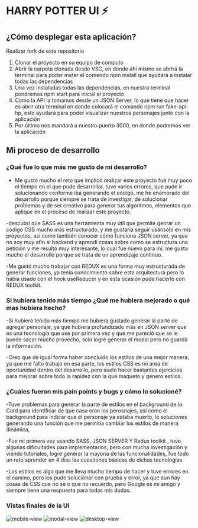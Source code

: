 # HARRY POTTER UI ⚡


## ¿Cómo desplegar esta aplicación?

Realizar fork de este repositorio
1. Clonar el proyecto en su equipo de computo
2. Abrir la carpeta clonada desde VSC, en donde ahí mismo se abrirá la terminal para poder meter el comendo npm install que ayudará a instalar todas las dependencias
3. Una vez instaladas todas las dependencias, en nuestra terminal pondremos npm start para inicial el proyecto
4. Como la API la tomamos desde un JSON Server, lo que tiene que hacer es abrir otra terminal en donde colocará el comando npm run fake-api-hp, esto ayudará para poder  visualizar nuestros personajes junto con la aplicación
5. Por último nos mandará a nuestro puerto 3000, en donde podremos ver la aplicación

## Mi proceso de desarrollo

### ¿Qué fue lo que más me gusto de mi desarrollo?

- Me gustó mucho el reto que implicó realizar este proyecto fué muy poco el tiempo en el que pude desarrollar, tuve varios errores, que pude ir solucionando conforme iba generando el código, me he enamorado del desarrollo porque siempre se trata de investigar, de solucionar problemas y de ser creativo para generar tus algorítmos, elementos que aplique en el proceso de realizar este proyecto.

-descubrí que SASS es una herramienta muy útil que permite genrar un código CSS mucho más estructurado, y me gustaría seguir usánsolo en mis proyectos, así como también conocer cómo funciona JSON server, ya que no soy muy afin al backend y aprendí cosas sobre como se estructura una petición y me resultó muy interesante, lo cual fue nuevo para mí, me gusta mucho el desarrollo porque se trata de un aprendizaje continuo.

-Me gustó mucho trabajar con REDUX es una forma muy estructurada de generar funciones, ya tenía conocimiento sobre esta arquitectura pero lo había usado con el hook useReducer y en esta ocasión pude hacerlo con REDUX toolkit.

### Si hubiera tenido más tiempo ¿Qué me hubiera mejorado o qué mas hubiera hecho? 

-Si hubiera tenido más tiempo me hubiera gustado generar la parte de agregar personaje, ya que hubiera profundizado más en JSON server que es una tecnología que use por primera vez y que me pareció que se le puede sacar mucho provecho, solo logré generar el modal pero no guarda la información.

-Creo que de igual forma haber concluido los estilos de una mejor manera, ya que me falto trabajo en esa parte, los estilos CSS es mi area de oportunidad dentro del desarrollo, pero suelo hacer bastantes ejercicios para mejorar sobre todo la rapidez con la que maqueto y genero estilos.

### ¿Cuáles fueron mis pain points y bugs y cómo lo solucioné?

-Tuve problemas para generar la parte de estilos en el background de la Card para identificar de que casa eran los perosnajes, así como el background para indicar que el personaje ya estaba muerto, lo soluciones generando una función que me permitía cambiar los estilos de manera dinámica,

-Fue mi primera vez usando SASS, JSON SERVER Y Redux toolkit , tuve algunas dificultades para implementarlos, pero con mucha investigación y viendo tutoriales, logre generar la mayoría de las funcionalidades, fue todo un reto aprender en 4 días las cuestiones básicas de dichas tecnologías

-Los estilos es algo que me lleva mucho tiempo de hacer y tuve errores en el camino, pero los pude solucionar con prueba y error, ya que aun hay cosas de CSS que no se o que no recuerdo, pero Google es mi amigo y siempre tiene una respuesta para todas mis dudas.

### Vistas finales de la UI 

![mobile-view](https://user-images.githubusercontent.com/73270209/192543000-5c2033a5-40e1-4c40-af27-734f96245047.jpeg)
![modal-view](https://user-images.githubusercontent.com/73270209/192543141-2b97052e-9e2f-415c-b015-3ce08e8b2756.jpeg)
![desktop-view](https://user-images.githubusercontent.com/73270209/192543173-a50023df-1cc9-4a77-a11f-18fa2d67f6cb.jpeg)





